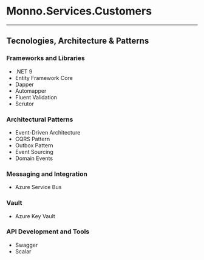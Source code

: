 # Monno.Services.Customers
---
## Tecnologies, Architecture & Patterns

### Frameworks and Libraries
 - .NET 9
 - Entity Framework Core
 - Dapper
 - Automapper
 - Fluent Validation
 - Scrutor

### Architectural Patterns
 - Event-Driven Architecture
 - CQRS Pattern
 - Outbox Pattern
 - Event Sourcing
 - Domain Events

### Messaging and Integration
 - Azure Service Bus

### Vault
 - Azure Key Vault

### API Development and Tools
 - Swagger
 - Scalar
